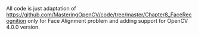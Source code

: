 All code is just adaptation of https://github.com/MasteringOpenCV/code/tree/master/Chapter8_FaceRecognition
only for Face Alignment problem and adding support for OpenCV 4.0.0 version.

